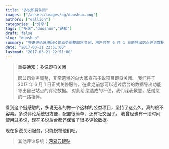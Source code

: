 ```yaml
---
title: "多说即将关闭"
images: ["/assets/images/og/duoshuo.png"]
authors: ["eallion"]
categories: ["分享"]
tags: ["多说","duoshuo","通知"]
draft: false
slug: "duoshuo"
summary: "多说评论系统因公司业务调整即将关闭，用户可在 6 月 1 日前导出站点评论数据。感谢多说为公益项目坚持并提供方便的评论系统，希望他们一切顺利。其他替代品有网易云跟贴等。"
date: "2017-03-21 22:51:00"
lastmod: "2017-03-21 22:51:00"
---
```


> [重要通知：多说即将关闭](http://dev.duoshuo.com/threads/58d10f50e9a8cb4433fd5c5d)
>
> 因公司业务调整，非常遗憾的向大家宣布多说项目即将关闭。
> 我们将于 2017 年 6 月 1 日正式关停服务，在此之前您可以通过后台的数据导出功能导出自己站点的评论数据。
> 对此给您造成的不便，我们深表歉意，感谢您的一路相伴。

看到这个挺感触的，多说无私的做一个这样的公益项目，坚持了这么久，真的很不容易。多说评论系统很方便，配置很简单，还有社交因子。
我曾经也有一段时间使用过多说，现在多说后台都还保留了很多评论数据。

现在多说关闭服务，只能祝福他们吧。

> 其他评论系统：[网易云跟贴](http://changyan.kuaizhan.com/)
